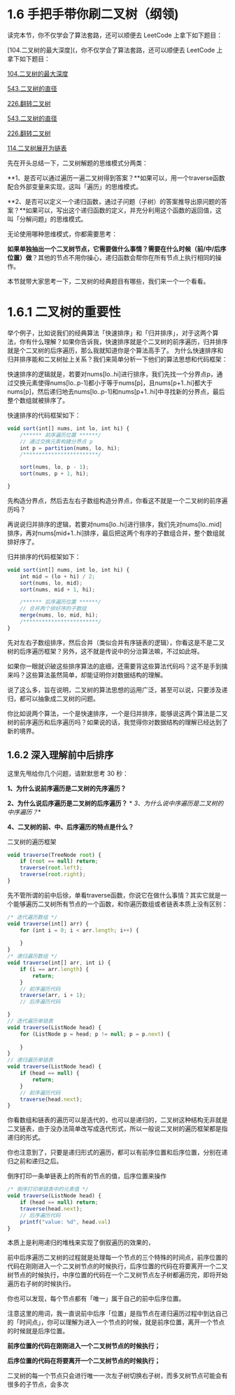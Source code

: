 # 1.6 手把手带你刷二叉树（纲领)

读完本节，你不仅学会了算法套路，还可以顺便去 LeetCode 上拿下如下题目：

[104.二叉树的最大深度](，你不仅学会了算法套路，还可以顺便去 LeetCode 上拿下如下题目：

[104.二叉树的最大深度](URL_ADDRESScode-cn.com/problems/maximum-depth-of-binary-tree)

[543.二叉树的直径](URL_ADDRESScode-cn.com/problems/diameter-of-binary-tree)

[226.翻转二叉树](URL_ADDRESScode-cn.com/problems/invert-binary-tree)

[543.二叉树的直径](URL_ADDRESScode-cn.com/problems/diameter-of-binary-tree)

[226.翻转二叉树](URL_ADDRESScode-cn.com/problems/invert-binary-tree)

[114.二叉树展开为链表](URL_ADDRESScode-cn.com/problems/flatten-binary-tree-to-linked-list)

先在开头总结一下，二叉树解题的思维模式分两类：

**1、是否可以通过遍历一遍二叉树得到答案？**如果可以，用一个traverse函数配合外部变量来实现，这叫「遍历」的思维模式。

**2、是否可以定义一个递归函数，通过子问题（子树）的答案推导出原问题的答案？**如果可以，写出这个递归函数的定义，并充分利用这个函数的返回值，这叫「分解问题」的思维模式。

无论使用哪种思维模式，你都需要思考：

**如果单独抽出一个二叉树节点，它需要做什么事情？需要在什么时候（前/中/后序位置）做**？其他的节点不用你操心，递归函数会帮你在所有节点上执行相同的操作。

本节就带大家思考一下，二叉树的经典题目有哪些，我们来一个一个看看。

# 1.6.1 二叉树的重要性

举个例子，比如说我们的经典算法「快速排序」和「归并排序」，对于这两个算法，你有什么理解？如果你告诉我，快速排序就是个二叉树的前序遍历，归并排序就是个二叉树的后序遍历，那么我就知道你是个算法高手了。
为什么快速排序和归并排序能和二叉树扯上关系？我们来简单分析一下他们的算法思想和代码框架：

快速排序的逻辑就是，若要对nums[lo..hi]进行排序，我们先找一个分界点p，通过交换元素使得nums[lo..p-1]都小于等于nums[p]，且nums[p+1..hi]都大于nums[p]，然后递归地去nums[lo..p-1]和nums[p+1..hi]中寻找新的分界点，最后整个数组就被排序了。

快速排序的代码框架如下：

```js
void sort(int[] nums, int lo, int hi) {
    /****** 前序遍历位置 ******/
    // 通过交换元素构建分界点 p
    int p = partition(nums, lo, hi);
    /************************/

    sort(nums, lo, p - 1);
    sort(nums, p + 1, hi);

}
```

先构造分界点，然后去左右子数组构造分界点，你看这不就是一个二叉树的前序遍历吗？

再说说归并排序的逻辑，若要对nums[lo..hi]进行排序，我们先对nums[lo..mid]排序，再对nums[mid+1..hi]排序，最后把这两个有序的子数组合并，整个数组就排好序了。

归并排序的代码框架如下：

```js
void sort(int[] nums, int lo, int hi) {
    int mid = (lo + hi) / 2;
    sort(nums, lo, mid);
    sort(nums, mid + 1, hi);

    /****** 后序遍历位置 ******/
    // 合并两个排好序的子数组
    merge(nums, lo, mid, hi);
    /************************/ 
}
```

先对左右子数组排序，然后合并（类似合并有序链表的逻辑），你看这是不是二叉树的后序遍历框架？另外，这不就是传说中的分治算法嘛，不过如此呀。

如果你一眼就识破这些排序算法的底细，还需要背这些算法代码吗？这不是手到擒来吗？这些算法虽然简单，却能证明你对数据结构的理解。

说了这么多，旨在说明，二叉树的算法思想的运用广泛，甚至可以说，只要涉及递归，都可以抽象成二叉树的问题。

你比如说两个算法，一个是快速排序，一个是归并排序，能够说这两个算法是二叉树的前序遍历和后序遍历吗？如果说的话，我觉得你对数据结构的理解已经达到了新的境界。

## 1.6.2 深入理解前中后排序

这里先甩给你几个问题，请默默思考 30 秒：

**1、为什么说前序遍历是二叉树的先序遍历？**

**2、为什么说后序遍历是二叉树的后序遍历？**
*
*3、为什么说中序遍历是二叉树的中序遍历？**

**4、二叉树的前、中、后序遍历的特点是什么？**

二叉树的遍历框架

```js
void traverse(TreeNode root) {
    if (root == null) return;
    traverse(root.left);
    traverse(root.right); 
}
```

先不管所谓的前中后徐，单看traverse函数，你说它在做什么事情？其实它就是一个能够遍历二叉树所有节点的一个函数，和你遍历数组或者链表本质上没有区别：

```js
/* 迭代遍历数组 */
void traverse(int[] arr) {
    for (int i = 0; i < arr.length; i++) {
        
    } 
}
/* 递归遍历数组 */
void traverse(int[] arr, int i) {
    if (i == arr.length) {
        return;
    }
    // 前序遍历代码
    traverse(arr, i + 1);
    // 后序遍历代码 

}
// 迭代遍历单链表
void traverse(ListNode head) {
    for (ListNode p = head; p != null; p = p.next) {
        
    } 
}
// 递归遍历单链表
void traverse(ListNode head) {
    if (head == null) {
        return;
    }  
    // 前序遍历代码
    traverse(head.next);
}
```

你看数组和链表的遍历可以是迭代的，也可以是递归的，二叉树这种结构无非就是二叉链表，由于没办法简单改写成迭代形式，所以一般说二叉树的遍历框架都是指递归的形式。

你也注意到了，只要是递归形式的遍历，都可以有前序位置和后序位置，分别在递归之前和递归之后。

倒序打印一条单链表上的所有的节点的值，后序位置来操作

```js
/* 倒序打印单链表中的元素值 */
void traverse(ListNode head) {
    if (head == null) return;
    traverse(head.next);
    // 后序遍历代码
    printf("value: %d", head.val) 
}
```
本质上是利用递归的堆栈来实现了倒叙遍历的效果的，

前中后序遍历二叉树的过程就是处理每一个节点的三个特殊的时间点，前序位置的代码在刚刚进入一个二叉树节点的时候执行，后序位置的代码在将要离开一个二叉树节点的时候执行，中序位置的代码在一个二叉树节点左子树都遍历完，即将开始遍历右子树的时候执行。

你也可以发现，每个节点都有「唯一」属于自己的前中后序位置。

注意这里的用词，我一直说前中后序「位置」是指节点在递归遍历过程中到达自己的「时间点」，你可以理解为进入一个节点的时候，就是前序位置，离开一个节点的时候就是后序位置。

**前序位置的代码在刚刚进入一个二叉树节点的时候执行；**

**后序位置的代码在将要离开一个二叉树节点的时候执行；**

二叉树的每一个节点只会进行唯一一次左子树切换右子树，而多叉树节点可能会有很多的子节点，会多次
